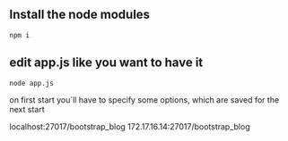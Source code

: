 ## Install the node modules

```
npm i
```

## edit app.js like you want to have it

```
node app.js
```

on first start you´ll have to specify some options, which are saved for the next start

localhost:27017/bootstrap_blog
172.17.16.14:27017/bootstrap_blog